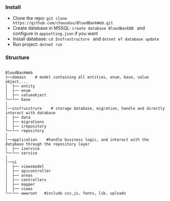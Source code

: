  <div class="docs-article docs--start" id="Install">
                    <h3>Install</h3>
                    <ul class="item__infos">
                        <li>Clone the repo: <code>git clone https://github.com/chauuduu/BloodBankWeb.git</code></li>
                        <li>Create database in MSSQL: <code>create database BloodBankDB </code> and configure in <code>appsetting.json</code> if you want</li>
                        <li>Install database: <code>cd Insfrastructure </code> and  <code>dotnet ef database update</code> </li>
                        <li>Run project: <code>dotnet run</code></li>
                    </ul>
                </div>
                <h3>Structure</h3>

               
<pre><code class="bash">
BloodBankWeb
├──domain    # model containing all entities, enum, base, value object,...
│  ├── entity 
│  ├── enum  
│  ├── valueobject  
└──└── base   
│
│──insfrucstrure    # storage database, migration, handle and directly interact with database     
│  ├── data
│  ├── migrations
│  ├── irepository
└──└── repository
│
│──application    #handle business logic, and interact with the database through the repository layer
│  ├── iservice
└──└── service
│
│──ui
│  ├── viewsmodel 
│  ├── apicontroller
│  ├── areas
│  ├── controllers
│  ├── mapper
│  ├── views
└──└── wwwroot   #include css,js, fonts, lib, uploads
</code></pre>

              
               
